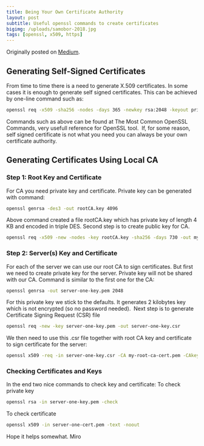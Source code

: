 ```yaml
---
title: Being Your Own Certificate Authority
layout: post
subtitle: Useful openssl commands to create certificates
bigimg: /uploads/samobor-2018.jpg
tags: [openssl, x509, https]
---
```


Originally posted on [Medium](https://medium.com/@MiroslavResetar/being-ca-86b09ac175b1).

## Generating Self-Signed Certificates

From time to time there is a need to generate X.509 certificates. In some cases it is enough to generate self signed certificates. This can be achieved by one-line command such as:

```bash
openssl req -x509 -sha256 -nodes -days 365 -newkey rsa:2048 -keyout privateKey.key -out certificate.crt
```

Commands such as above can be found at The Most Common OpenSSL Commands, very usefull reference for OpenSSL tool. 
If, for some reason, self signed certificate is not what you need you can always be your own certificate authority.

## Generating Certificates Using Local CA

### Step 1: Root Key and Certificate

For CA you need private key and certificate. Private key can be generated with command:
```bash
openssl genrsa -des3 -out rootCA.key 4096
```

Above command created a file rootCA.key which has private key of length 4 KB and encoded in triple DES. Second step is to create public key for CA.

```bash
openssl req -x509 -new -nodes -key rootCA.key -sha256 -days 730 -out my-root-ca-cert.pem
```

### Step 2: Server(s) Key and Certificate

For each of the server we can use our root CA to sign certificates. But first we need to create private key for the server. Private key will not be shared with our CA. Command is similar to the first one for the CA:

```bash
openssl genrsa -out server-one-key.pem 2048
```

For this private key we stick to the defaults. It generates 2 kilobytes key which is not encrypted (so no password needed). 
Next step is to generate Certificate Signing Request (CSR) file

```bash
openssl req -new -key server-one-key.pem -out server-one-key.csr
```

We then need to use this .csr file together with root CA key and certificate to sign certificate for the server:

```bash
openssl x509 -req -in server-one-key.csr -CA my-root-ca-cert.pem -CAkey rootCA.key -CAcreateserial -out server-one-cert.pem -days 3650 -sha256
```

### Checking Certificates and Keys

In the end two nice commands to check key and certificate:
To check private key

```bash
openssl rsa -in server-one-key.pem -check
```

To check certificate

```bash
openssl x509 -in server-one-cert.pem -text -noout
```

Hope it helps somewhat.
Miro
